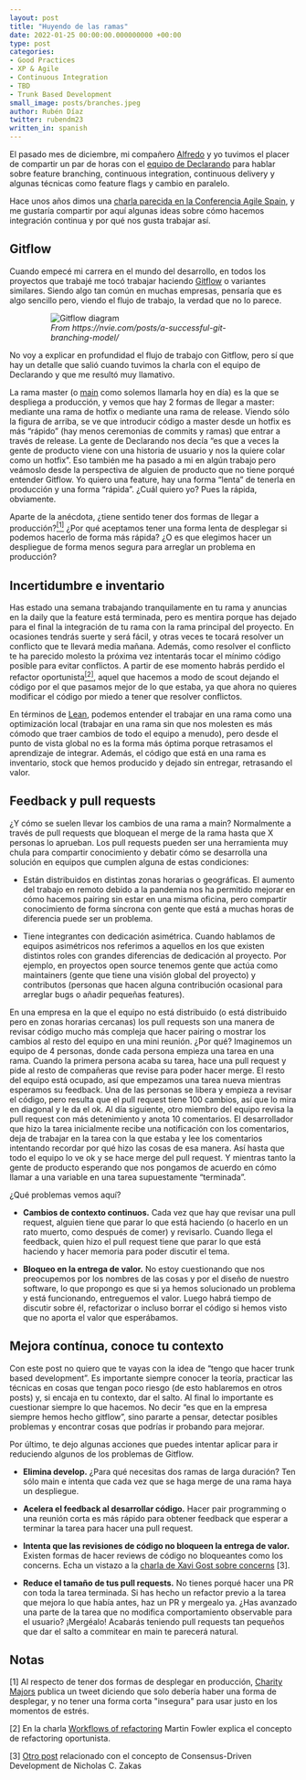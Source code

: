 ```yaml
---
layout: post
title: "Huyendo de las ramas"
date: 2022-01-25 00:00:00.000000000 +00:00
type: post
categories:
- Good Practices
- XP & Agile
- Continuous Integration
- TBD
- Trunk Based Development
small_image: posts/branches.jpeg
author: Rubén Díaz
twitter: rubendm23
written_in: spanish
---
```


El pasado mes de diciembre, mi compañero [Alfredo](https://twitter.com/AlfredoCasado) y yo tuvimos el placer de compartir un par de horas con el [equipo de Declarando](https://twitter.com/borillo/status/1471972609113956352) para hablar sobre feature branching, continuous integration, continuous delivery y algunas técnicas como feature flags y cambio en paralelo.

Hace unos años dimos una [charla parecida en la Conferencia Agile Spain](https://www.youtube.com/watch?v=L5S9b7AdZC8), y me gustaría compartir por aquí algunas ideas sobre cómo hacemos integración continua y por qué nos gusta trabajar así.

## Gitflow

Cuando empecé mi carrera en el mundo del desarrollo, en todos los proyectos que trabajé me tocó trabajar haciendo [Gitflow](https://www.atlassian.com/git/tutorials/comparing-workflows/gitflow-workflow) o variantes similares. Siendo algo tan común en muchas empresas, pensaría que es algo sencillo pero, viendo el flujo de trabajo, la verdad que no lo parece.

<figure style="max-width:360px; margin:auto;">
    <img src="https://nvie.com/img/git-model@2x.png" alt="Gitflow diagram" />
    <figcaption><em>From https://nvie.com/posts/a-successful-git-branching-model/</em></figcaption>
</figure>

No voy a explicar en profundidad el flujo de trabajo con Gitflow, pero sí que hay un detalle que salió cuando tuvimos la charla con el equipo de Declarando y que me resultó muy llamativo.

La rama master (o [main](https://sfconservancy.org/news/2020/jun/23/gitbranchname/) como solemos llamarla hoy en día) es la que se despliega a producción, y vemos que hay 2 formas de llegar a master: mediante una rama de hotfix o mediante una rama de release. Viendo sólo la figura de arriba, se ve que introducir código a master desde un hotfix es más “rápido” (hay menos ceremonias de commits y ramas) que entrar a través de release. La gente de Declarando nos decía “es que a veces la gente de producto viene con una historia de usuario y nos la quiere colar como un hotfix”. Eso también me ha pasado a mi en algún trabajo pero veámoslo desde la perspectiva de alguien de producto que no tiene porqué entender Gitflow. Yo quiero una feature, hay una forma “lenta” de tenerla en producción y una forma “rápida”. ¿Cuál quiero yo? Pues la rápida, obviamente.

Aparte de la anécdota, ¿tiene sentido tener dos formas de llegar a producción?<a href="#nota1"><sup>[1]</sup></a> ¿Por qué aceptamos tener una forma lenta de desplegar si podemos hacerlo de forma más rápida? ¿O es que elegimos hacer un despliegue de forma menos segura para arreglar un problema en producción?

## Incertidumbre e inventario

Has estado una semana trabajando tranquilamente en tu rama y anuncias en la daily que la feature está terminada, pero es mentira porque has dejado para el final la integración de tu rama con la rama principal del proyecto. En ocasiones tendrás suerte y será fácil, y otras veces te tocará resolver un conflicto que te llevará media mañana. Además, como resolver el conflicto te ha parecido molesto la próxima vez intentarás tocar el mínimo código posible para evitar conflictos. A partir de  ese momento habrás perdido el refactor oportunista<a href="#nota2"><sup>[2]</sup></a>, aquel que hacemos a modo de scout dejando el código por el que pasamos mejor de lo que estaba, ya que ahora no quieres modificar el código por miedo a tener que resolver conflictos.

En términos de [Lean](https://en.wikipedia.org/wiki/Lean_software_development), podemos entender el trabajar en una rama como una optimización local (trabajar en una rama sin que nos molesten es más cómodo que traer cambios de todo el equipo a menudo), pero desde el punto de vista global no es la forma más óptima porque retrasamos el aprendizaje de integrar. Además, el código que está en una rama es inventario, stock que hemos producido y dejado sin entregar, retrasando el valor.

## Feedback y pull requests

¿Y cómo se suelen llevar los cambios de una rama a main? Normalmente a través de pull requests que bloquean el merge de la rama hasta que X personas lo aprueban.
Los pull requests pueden ser una herramienta muy chula para compartir conocimiento y debatir cómo se desarrolla una solución en equipos que cumplen alguna de estas condiciones:

* Están distribuidos en distintas zonas horarias o geográficas. El aumento del trabajo en remoto debido a la pandemia nos ha permitido mejorar en cómo hacemos pairing sin estar en una misma oficina, pero compartir conocimiento de forma síncrona con gente que está a muchas horas de diferencia puede ser un problema.

* Tiene integrantes con dedicación asimétrica. Cuando hablamos de equipos asimétricos nos referimos a aquellos en los que existen distintos roles con grandes diferencias de dedicación al proyecto. Por ejemplo, en proyectos open source tenemos gente que actúa como maintainers (gente que tiene una visión global del proyecto) y contributos (personas que hacen alguna contribución ocasional para arreglar bugs o añadir pequeñas features).

En una empresa en la que el equipo no está distribuido (o está distribuido pero en zonas horarias cercanas) los pull requests son una manera de revisar código mucho más compleja que hacer pairing o mostrar los cambios al resto del equipo en una mini reunión. ¿Por qué? Imaginemos un equipo de 4 personas, donde cada persona empieza una tarea en una rama. Cuando la primera persona acaba su tarea, hace una pull request y pide al resto de compañeras que revise para poder hacer merge. El resto del equipo está ocupado, así que empezamos una tarea nueva mientras esperamos su feedback. Una de las personas se libera y empieza a revisar el código, pero resulta que el pull request tiene 100 cambios, así que lo mira en diagonal y le da el ok. Al día siguiente, otro miembro del equipo revisa la pull request con más detenimiento y anota 10 comentarios. El desarrollador que hizo la tarea inicialmente recibe una notificación con los comentarios, deja de trabajar en la tarea con la que estaba y lee los comentarios intentando recordar por qué hizo las cosas de esa manera. Así hasta que todo el equipo lo ve ok y se hace merge del pull request. Y mientras tanto la gente de producto esperando que nos pongamos de acuerdo en cómo llamar a una variable en una tarea supuestamente “terminada”.

¿Qué problemas vemos aquí?

* **Cambios de contexto continuos.** Cada vez que hay que revisar una pull request, alguien tiene que parar lo que está haciendo (o hacerlo en un rato muerto, como después de comer) y revisarlo. Cuando llega el feedback, quien hizo el pull request tiene que parar lo que está haciendo y hacer memoria para poder discutir el tema.

* **Bloqueo en la entrega de valor.** No estoy cuestionando que nos preocupemos por los nombres de las cosas y por el diseño de nuestro software, lo que propongo es que si ya hemos solucionado un problema y está funcionando, entreguemos el valor. Luego habrá tiempo de discutir sobre él, refactorizar o incluso borrar el código si hemos visto que no aporta el valor que esperábamos.

## Mejora contínua, conoce tu contexto

Con este post no quiero que te vayas con la idea de “tengo que hacer trunk based development”. Es importante siempre conocer la teoría, practicar las técnicas en cosas que tengan poco riesgo (de esto hablaremos en otros posts) y, si encaja en tu contexto, dar el salto. Al final lo importante es cuestionar siempre lo que hacemos. No decir “es que en la empresa siempre hemos hecho gitflow”, sino pararte a pensar, detectar posibles problemas y encontrar cosas que podrías ir probando para mejorar.

Por último, te dejo algunas acciones que puedes intentar aplicar para ir reduciendo algunos de los problemas de Gitflow.

* **Elimina develop.** ¿Para qué necesitas dos ramas de larga duración? Ten sólo main e intenta que cada vez que se haga merge de una rama haya un despliegue.

* **Acelera el feedback al desarrollar  código.** Hacer pair programming o una reunión corta es más rápido para obtener feedback que esperar a terminar la tarea para hacer una pull request. 

* **Intenta que las revisiones de código no bloqueen la entrega de valor.** Existen formas de hacer reviews de código no bloqueantes como los concerns. Echa un vistazo a la [charla de Xavi Gost sobre concerns](https://www.youtube.com/watch?v=pp8j1ggCaoM)<a name="nota3"></a> [3].

* **Reduce el tamaño de tus pull requests.** No tienes porqué hacer una PR con toda la tarea terminada. Si has hecho un refactor previo a la tarea que mejora lo que había antes, haz un PR y mergealo ya. ¿Has avanzado una parte de la tarea que no modifica comportamiento observable para el usuario? ¡Mergéalo! Acabarás teniendo pull requests tan pequeños que dar el salto a commitear en main te parecerá natural.

## Notas

<a name="nota1"></a> [1] Al respecto de tener dos formas de desplegar en producción, [Charity Majors](https://twitter.com/mipsytipsy/status/1459731465994866691) publica un tweet diciendo que solo debería haber una forma de desplegar, y no tener una forma corta "insegura" para usar justo en los momentos de estrés.

<a name="nota2"></a> [2] En la charla [Workflows of refactoring](https://www.youtube.com/watch?v=vqEg37e4Mkw) Martin Fowler explica el concepto de refactoring oportunista.

<a name="nota3"></a> [3] [Otro post](https://humanwhocodes.com/blog/2015/04/14/consensus-driven-development/) relacionado con el concepto de Consensus-Driven Development de Nicholas C. Zakas